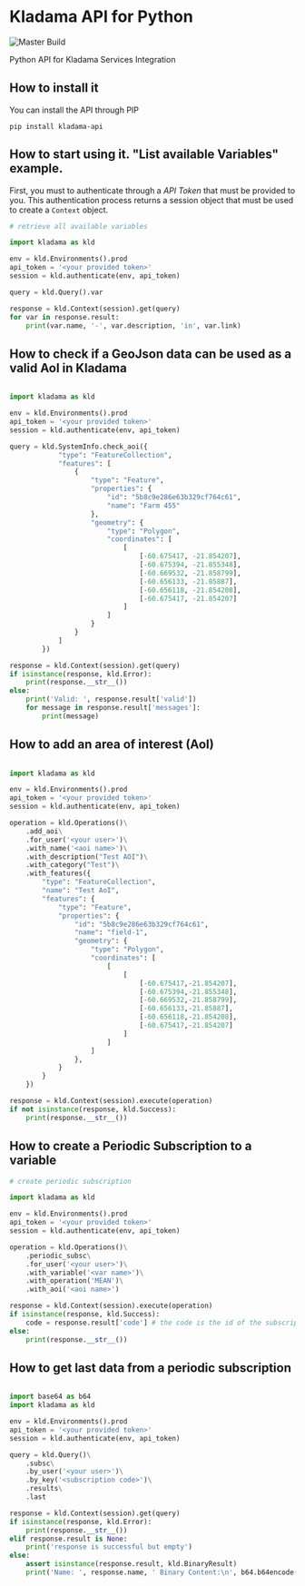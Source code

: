 # Kladama API for Python

![Master Build](https://github.com/plexilar/kladama-api-python/workflows/Build/badge.svg?branch=master)

Python API for Kladama Services Integration

## How to install it

You can install the API through PIP

```shell script
pip install kladama-api
```

## How to start using it. "List available Variables" example.

First, you must to authenticate through a <em>API Token</em> that must be provided to you. This authentication process returns a session object that must be used to create a `Context` object.

```python
# retrieve all available variables

import kladama as kld

env = kld.Environments().prod
api_token = '<your provided token>'
session = kld.authenticate(env, api_token)

query = kld.Query().var

response = kld.Context(session).get(query)
for var in response.result:
    print(var.name, '-', var.description, 'in', var.link)
```

## How to check if a GeoJson data can be used as a valid AoI in Kladama

```python

import kladama as kld

env = kld.Environments().prod
api_token = '<your provided token>'
session = kld.authenticate(env, api_token)

query = kld.SystemInfo.check_aoi({
            "type": "FeatureCollection",
            "features": [
                {
                    "type": "Feature",
                    "properties": {
                        "id": "5b8c9e286e63b329cf764c61",
                        "name": "Farm 455"
                    },
                    "geometry": {
                        "type": "Polygon",
                        "coordinates": [
                            [
                                [-60.675417, -21.854207],
                                [-60.675394, -21.855348],
                                [-60.669532, -21.858799],
                                [-60.656133, -21.85887],
                                [-60.656118, -21.854208],
                                [-60.675417, -21.854207]
                            ]
                        ]
                    }
                }
            ]
        })

response = kld.Context(session).get(query)
if isinstance(response, kld.Error):
    print(response.__str__())
else:
    print('Valid: ', response.result['valid'])
    for message in response.result['messages']:
        print(message)
```

## How to add an area of interest (AoI)

```python

import kladama as kld

env = kld.Environments().prod
api_token = '<your provided token>'
session = kld.authenticate(env, api_token)

operation = kld.Operations()\
    .add_aoi\
    .for_user('<your user>')\
    .with_name('<aoi name>')\
    .with_description("Test AOI")\
    .with_category("Test")\
    .with_features({
        "type": "FeatureCollection",
        "name": "Test AoI",
        "features": {
            "type": "Feature",
            "properties": {
                "id": "5b8c9e286e63b329cf764c61",
                "name": "field-1",
                "geometry": {
                    "type": "Polygon",
                    "coordinates": [
                        [
                            [
                                [-60.675417,-21.854207],
                                [-60.675394,-21.855348],
                                [-60.669532,-21.858799],
                                [-60.656133,-21.85887],
                                [-60.656118,-21.854208],
                                [-60.675417,-21.854207]
                            ]
                        ]
                    ]
                },
            }
        }
    })

response = kld.Context(session).execute(operation)
if not isinstance(response, kld.Success):
    print(response.__str__())
```

## How to create a Periodic Subscription to a variable

```python
# create periodic subscription

import kladama as kld

env = kld.Environments().prod
api_token = '<your provided token>'
session = kld.authenticate(env, api_token)

operation = kld.Operations()\
    .periodic_subsc\
    .for_user('<your user>')\
    .with_variable('<var name>')\
    .with_operation('MEAN')\
    .with_aoi('<aoi name>')

response = kld.Context(session).execute(operation)
if isinstance(response, kld.Success):
    code = response.result['code'] # the code is the id of the subscription
else:
    print(response.__str__())
```

## How to get last data from a periodic subscription

```python

import base64 as b64
import kladama as kld

env = kld.Environments().prod
api_token = '<your provided token>'
session = kld.authenticate(env, api_token)

query = kld.Query()\
    .subsc\
    .by_user('<your user>')\
    .by_key('<subscription code>')\
    .results\
    .last

response = kld.Context(session).get(query)
if isinstance(response, kld.Error):
    print(response.__str__())
elif response.result is None:
    print('response is successful but empty')
else:
    assert isinstance(response.result, kld.BinaryResult)
    print('Name: ', response.name, ' Binary Content:\n', b64.b64encode(response.content).decode('utf-8'))
```
